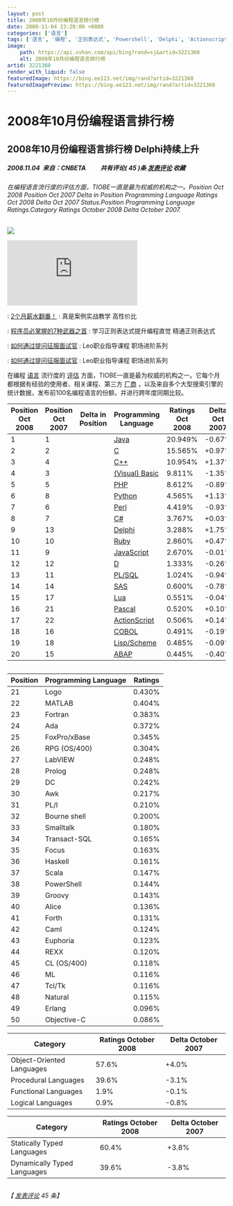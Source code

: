 ```yaml
---
layout: post
title: 2008年10月份编程语言排行榜
date: 2008-11-04 23:20:00 +0800
categories: ['语言']
tags: ['语言', '编程', '正则表达式', 'Powershell', 'Delphi', 'Actionscript']
image:
    path: https://api.vvhan.com/api/bing?rand=sj&artid=3221360
    alt: 2008年10月份编程语言排行榜
artid: 3221360
render_with_liquid: false
featuredImage: https://bing.ee123.net/img/rand?artid=3221360
featuredImagePreview: https://bing.ee123.net/img/rand?artid=3221360
---
```


# 2008年10月份编程语言排行榜

## 2008年10月份编程语言排行榜 Delphi持续上升

##### 2008.11.04  来自：CNBETA 　     共有评论( 45 )条 [发表评论](http://remark2.csdn.net/r/f5acec923be64494961c86c46a335615120507.ashx) 收藏

###### 在编程语言流行度的评估方面，TIOBE一直是最为权威的机构之一。Position Oct 2008 Position Oct 2007 Delta in Position Programming Language Ratings Oct 2008 Delta Oct 2007 Status.Position Programming Language Ratings.Category Ratings October 2008 Delta October 2007.

<script type=text/javascript>show\_ads\_zone(13);</script> <script language=JavaScript src="http://z.csdn.net/adjs.php?n=321173282&what=zone:13&charset=utf-8&exclude=,&referer=http%3A//www.csdn.net/" type=text/javascript></script>
[![](http://zi.csdn.net/ad_300_300.jpg)](http://z.csdn.net/gmclick.php?bannerid=2623&zoneid=13&source=&dest=http%3A%2F%2Fmoblin.csdn.net%2F)

![](http://z.csdn.net/gmlog.php?bannerid=2623&clientid=835&zf=&zoneid=13&source=&block=0&capping=0&cb=4171b9cf753bded4dbbb014c94d5f46c)

:   [2个月薪水翻番！](http://tagegg.csdn.net/a.aspx?action=click&unionuser=16&adid=1939&tag=&adurl=http%3a%2f%2fwww.itcast.net%2fsubject%2flesson%2fdotnet%2f)
:   真是案例实战教学 高性价比

:   [程序员必掌握的7种武器之首](http://tagegg.csdn.net/a.aspx?action=click&unionuser=16&adid=1937&tag=&adurl=http%3a%2f%2fwww.itcast.net%2fportal%2fcourses%2funit%2f80)
:   学习正则表达式提升编程直觉 精通正则表达式

:   [如何通过提问征服面试官](http://tagegg.csdn.net/a.aspx?action=click&unionuser=16&adid=1929&tag=&adurl=http%3a%2f%2fwww.itcast.net%2fportal%2fcourses%2funit%2f170)
:   Leo职业指导课程 职场进阶系列

:   [如何通过提问征服面试官](http://tagegg.csdn.net/a.aspx?action=click&unionuser=16&adid=1928&tag=&adurl=http%3a%2f%2fwww.itcast.net%2fportal%2fcourses%2funit%2f170)
:   Leo职业指导课程 职场进阶系列

在编程
[语言](http://action.vogate.com/c/c.php?r=http%3A//www.csdn.net/&aid=10767&sid=6235007045049473&click=1&url=http%3A//www.myspain.cn/home.htm&v=0&k=%u8BED%u8A00&s=http%3A//news.csdn.net/n/20081104/120507.html&rn=206019 "上海外国语大学留学中心（一） @Vogate.com")
流行度的
[评估](http://action.vogate.com/c/c.php?r=http%3A//www.csdn.net/&aid=10746&sid=6235007045049473&click=1&url=http%3A//www.kaien.net.cn/vogate&v=0&k=%u8BC4%u4F30&s=http%3A//news.csdn.net/n/20081104/120507.html&rn=386656 "凯恩书签1 @Vogate.com")
方面，TIOBE一直是最为权威的机构之一。它每个月都根据有经验的使用者、相关课程、第三方
[厂商](http://action.vogate.com/c/c.php?r=http%3A//www.csdn.net/&aid=10750&sid=6235007045049473&click=1&url=http%3A//www.c8game.com/search/%3Fresult%3Dtrue%26searchid%3D225&v=0&k=%u5382%u5546&s=http%3A//news.csdn.net/n/20081104/120507.html&rn=494324 "欢熊游戏 @Vogate.com")
，以及来自多个大型搜索引擎的统计数据，发布前100名编程语言的份额，并进行跨年度同期比较。

| Position   Oct 2008 | Position   Oct 2007 | Delta in Position | Programming Language | Ratings   Oct 2008 | Delta   Oct 2007 | Status |
| --- | --- | --- | --- | --- | --- | --- |
| 1 | 1 |  | [Java](http://www.tiobe.com/content/paperinfo/tpci/Java.html) | 20.949% | -0.67% | A |
| 2 | 2 |  | [C](http://www.tiobe.com/content/paperinfo/tpci/C.html) | 15.565% | +0.97% | A |
| 3 | 4 |  | [C++](http://www.tiobe.com/content/paperinfo/tpci/C__.html) | 10.954% | +1.37% | A |
| 4 | 3 |  | [(Visual) Basic](http://www.tiobe.com/content/paperinfo/tpci/%28Visual%29_Basic.html) | 9.811% | -1.35% | A |
| 5 | 5 |  | [PHP](http://www.tiobe.com/content/paperinfo/tpci/PHP.html) | 8.612% | -0.89% | A |
| 6 | 8 |  | [Python](http://www.tiobe.com/content/paperinfo/tpci/Python.html) | 4.565% | +1.13% | A |
| 7 | 6 |  | [Perl](http://www.tiobe.com/content/paperinfo/tpci/Perl.html) | 4.419% | -0.93% | A |
| 8 | 7 |  | [C#](http://www.tiobe.com/content/paperinfo/tpci/C_.html) | 3.767% | +0.03% | A |
| 9 | 13 |  | [Delphi](http://www.tiobe.com/content/paperinfo/tpci/Delphi.html) | 3.288% | +1.75% | A |
| 10 | 10 |  | [Ruby](http://www.tiobe.com/content/paperinfo/tpci/Ruby.html) | 2.860% | +0.47% | A |
| 11 | 9 |  | [JavaScript](http://www.tiobe.com/content/paperinfo/tpci/JavaScript.html) | 2.670% | -0.01% | A |
| 12 | 12 |  | [D](http://www.tiobe.com/content/paperinfo/tpci/D.html) | 1.333% | -0.26% | A |
| 13 | 11 |  | [PL/SQL](http://www.tiobe.com/content/paperinfo/tpci/PL_SQL.html) | 1.024% | -0.94% | A- |
| 14 | 14 |  | [SAS](http://www.tiobe.com/content/paperinfo/tpci/SAS.html) | 0.600% | -0.78% | B |
| 15 | 17 |  | [Lua](http://www.tiobe.com/content/paperinfo/tpci/Lua.html) | 0.551% | -0.04% | B |
| 16 | 21 |  | [Pascal](http://www.tiobe.com/content/paperinfo/tpci/Pascal.html) | 0.520% | +0.10% | B |
| 17 | 22 |  | [ActionScript](http://www.tiobe.com/content/paperinfo/tpci/ActionScript.html) | 0.506% | +0.14% | B |
| 18 | 16 |  | [COBOL](http://www.tiobe.com/content/paperinfo/tpci/COBOL.html) | 0.491% | -0.19% | B |
| 19 | 18 |  | [Lisp/Scheme](http://www.tiobe.com/content/paperinfo/tpci/Lisp_Scheme.html) | 0.485% | -0.09% | B |
| 20 | 15 |  | [ABAP](http://www.tiobe.com/content/paperinfo/tpci/ABAP.html) | 0.445% | -0.40% | B |

  
  

## 

  

| Position | Programming Language | Ratings |
| --- | --- | --- |
| 21 | Logo | 0.430% |
| 22 | MATLAB | 0.404% |
| 23 | Fortran | 0.383% |
| 24 | Ada | 0.372% |
| 25 | FoxPro/xBase | 0.345% |
| 26 | RPG (OS/400) | 0.304% |
| 27 | LabVIEW | 0.248% |
| 28 | Prolog | 0.248% |
| 29 | DC | 0.242% |
| 30 | Awk | 0.217% |
| 31 | PL/I | 0.210% |
| 32 | Bourne shell | 0.200% |
| 33 | Smalltalk | 0.180% |
| 34 | Transact-SQL | 0.165% |
| 35 | Focus | 0.163% |
| 36 | Haskell | 0.161% |
| 37 | Scala | 0.147% |
| 38 | PowerShell | 0.144% |
| 39 | Groovy | 0.143% |
| 40 | Alice | 0.136% |
| 41 | Forth | 0.131% |
| 42 | Caml | 0.124% |
| 43 | Euphoria | 0.123% |
| 44 | REXX | 0.120% |
| 45 | CL (OS/400) | 0.118% |
| 46 | ML | 0.116% |
| 47 | Tcl/Tk | 0.116% |
| 48 | Natural | 0.115% |
| 49 | Erlang | 0.096% |
| 50 | Objective-C | 0.086% |

  

| Category | Ratings October 2008 | Delta October 2007 |
| --- | --- | --- |
| Object-Oriented Languages | 57.6% | +4.0% |
| Procedural Languages | 39.6% | -3.1% |
| Functional Languages | 1.9% | -0.1% |
| Logical Languages | 0.9% | -0.8% |

  
  

| Category | Ratings October 2008 | Delta October 2007 |
| --- | --- | --- |
| Statically Typed Languages | 60.4% | +3.8% |
| Dynamically Typed Languages | 39.6% | -3.8% |

##

###### 【 [发表评论](http://remark2.csdn.net/r/f5acec923be64494961c86c46a335615120507.ashx) 45 条】
